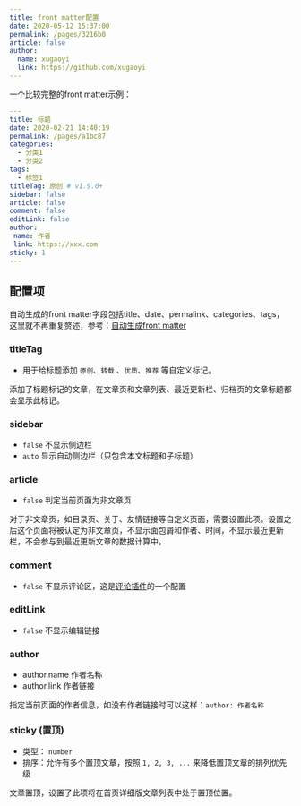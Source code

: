 ```yaml
---
title: front matter配置
date: 2020-05-12 15:37:00
permalink: /pages/3216b0
article: false
author: 
  name: xugaoyi
  link: https://github.com/xugaoyi
---
```



一个比较完整的front matter示例：

```yaml
---
title: 标题
date: 2020-02-21 14:40:19
permalink: /pages/a1bc87
categories:
  - 分类1
  - 分类2
tags:
  - 标签1
titleTag: 原创 # v1.9.0+
sidebar: false
article: false
comment: false
editLink: false
author:
 name: 作者
 link: https://xxx.com
sticky: 1
---
```
## 配置项

自动生成的front matter字段包括title、date、permalink、categories、tags，这里就不再重复赘述，参考：[自动生成front matter](/pages/088c16/)

### titleTag <Badge text="v1.9.0 +"/>
 * 用于给标题添加  `原创`、`转载` 、`优质`、`推荐` 等自定义标记。

 添加了标题标记的文章，在文章页和文章列表、最近更新栏、归档页的文章标题都会显示此标记。

### sidebar
 * `false` 不显示侧边栏
 * `auto` 显示自动侧边栏（只包含本文标题和子标题）

### article
 * `false` 判定当前页面为非文章页

对于非文章页，如目录页、关于、友情链接等自定义页面，需要设置此项。设置之后这个页面将被认定为非文章页，不显示面包屑和作者、时间，不显示最近更新栏，不会参与到最近更新文章的数据计算中。

### comment
 * `false` 不显示评论区，这是[评论插件](https://github.com/dongyuanxin/vuepress-plugin-comment)的一个配置

### editLink
 * `false` 不显示编辑链接

### author
 * author.name 作者名称
 * author.link 作者链接

指定当前页面的作者信息，如没有作者链接时可以这样：`author: 作者名称`



### sticky (置顶)
 * 类型： `number`
 * 排序：允许有多个置顶文章，按照 `1, 2, 3, ...` 来降低置顶文章的排列优先级

 文章置顶，设置了此项将在首页详细版文章列表中处于置顶位置。
